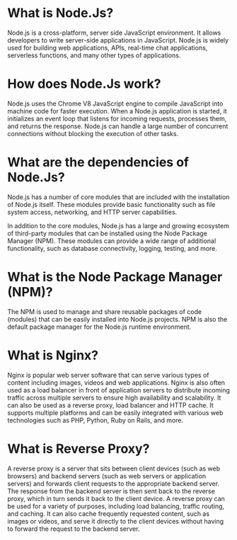 # What is Node.Js?

Node.js is a cross-platform, server side JavaScript environment. It allows developers to write server-side applications
in JavaScript. Node.js is widely used for building web applications, APIs, real-time chat applications, serverless 
functions, and many other types of applications.

# How does Node.Js work?

Node.js uses  the Chrome V8 JavaScript engine to compile JavaScript into machine code for faster execution.
When a Node.js application is started, it initializes an event loop that listens for incoming requests, processes them, 
and returns the response.
Node.js can handle a large number of concurrent connections without blocking the execution of other tasks.

# What are the dependencies of Node.Js?

Node.js has a number of core modules that are included with the installation of Node.js itself. These modules provide 
basic functionality such as file system access, networking, and HTTP server capabilities.

In addition to the core modules, Node.js has a large and growing ecosystem of third-party modules that can be installed 
using the Node Package Manager (NPM). These modules can provide a wide range of additional functionality, such as 
database connectivity, logging, testing, and more.

# What is the Node Package Manager (NPM)?

The NPM is used to manage and share reusable packages of code (modules) that can be easily installed into Node.js 
projects. NPM is also the default package manager for the Node.js runtime environment.

# What is Nginx?

Nginx is popular web server software that can serve various types of content including images, 
videos and web applications.
Nginx is also often used as a load balancer in front of application servers to distribute incoming traffic across 
multiple servers to ensure high availability and scalability. It can also be used as a reverse proxy, load balancer 
and HTTP cache. It supports multiple platforms and can be easily integrated with various web technologies such as PHP, 
Python, Ruby on Rails, and more.

# What is Reverse Proxy?

A reverse proxy is a server that sits between client devices (such as web browsers) and backend servers (such as web 
servers or application servers) and forwards client requests to the appropriate backend server. The response from 
the backend server is then sent back to the reverse proxy, which in turn sends it back to the client device.
A reverse proxy can be used for a variety of purposes, including load balancing, traffic routing, and caching.
It can also cache frequently requested content, such as images or videos, and serve it directly to the client devices 
without having to forward the request to the backend server.

